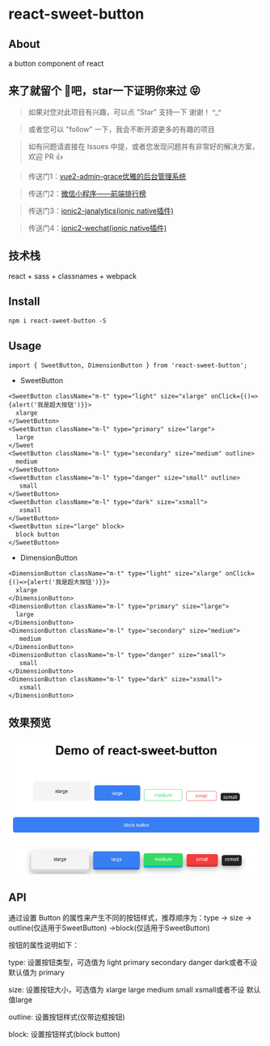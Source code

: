 # react-sweet-button

## About

a button component of react

## 来了就留个 :feet:吧，star一下证明你来过  :stuck_out_tongue_closed_eyes:

>  如果对您对此项目有兴趣，可以点 "Star" 支持一下 谢谢！ ^_^

>  或者您可以 "follow" 一下，我会不断开源更多的有趣的项目

>  如有问题请直接在 Issues 中提，或者您发现问题并有非常好的解决方案，欢迎 PR 👍

>  传送门1：[vue2-admin-grace优雅的后台管理系统](https://github.com/Alex-0407/vue2-admin-grace)

>  传送门2：[微信小程序——前端排行榜](https://github.com/Alex-0407/weapp-web-rank)

>  传送门3：[ionic2-janalytics(ionic native插件)](https://github.com/Alex-0407/ionic2-janalytics)

>  传送门4：[ionic2-wechat(ionic native插件)](https://github.com/Alex-0407/ionic2-wechat)

## 技术栈

react + sass + classnames + webpack

## Install

```
npm i react-sweet-button -S
```

## Usage

```
import { SweetButton, DimensionButton } from 'react-sweet-button';
```

* SweetButton

```
<SweetButton className="m-t" type="light" size="xlarge" onClick={()=>{alert('我是超大按钮')}}>
  xlarge
</SweetButton>
<SweetButton className="m-l" type="primary" size="large">
  large
</Sweet
<SweetButton className="m-l" type="secondary" size="medium" outline>
  medium
</SweetButton>
<SweetButton className="m-l" type="danger" size="small" outline>
   small
</SweetButton>
<SweetButton className="m-l" type="dark" size="xsmall">
   xsmall
</SweetButton>
<SweetButton size="large" block>
  block button
</SweetButton>
```

* DimensionButton

```
<DimensionButton className="m-t" type="light" size="xlarge" onClick={()=>{alert('我是超大按钮')}}>
  xlarge
</DimensionButton>
<DimensionButton className="m-l" type="primary" size="large">
  large
</DimensionButton>
<DimensionButton className="m-l" type="secondary" size="medium">
   medium
</DimensionButton>
<DimensionButton className="m-l" type="danger" size="small">
   small
</DimensionButton>
<DimensionButton className="m-l" type="dark" size="xsmall">
   xsmall
</DimensionButton>
```

## 效果预览

![预览图](https://github.com/alex-0407/react-sweet-button/blob/develop/examples/demo/image/react-button.png?raw=true)

## API

通过设置 Button 的属性来产生不同的按钮样式，推荐顺序为：type -> size -> outline(仅适用于SweetButton) ->block(仅适用于SweetButton)

按钮的属性说明如下：

type: 设置按钮类型，可选值为 light primary secondary danger dark或者不设 默认值为 primary

size: 设置按钮大小，可选值为 xlarge large medium small xsmall或者不设 默认值large

outline: 设置按钮样式(仅带边框按钮)

block: 设置按钮样式(block button)

